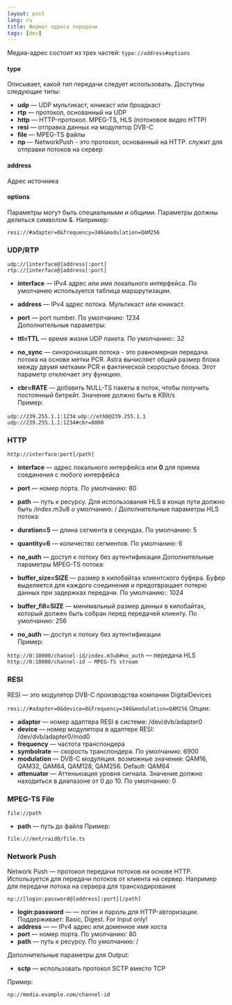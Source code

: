```yaml
---
layout: post
lang: ru
title: Формат адреса передачи
tags: [dev]
---
```


Медиа-адрес состоит из трех частей:
`type://address#options`  

<!-- more -->
#### type

Описывает, какой тип передачи следует использовать. Доступны следующие типы:  

- **udp** — UDP мультикаст, юникаст или броадкаст    
- **rtp** — протокол, основанный на UDP  
- **http** — HTTP-протокол. MPEG-TS, HLS (потоковое видео HTTP)  
- **resi** — отправка данных на модулятор DVB-C  
- **file** — MPEG-TS файлы  
- **np** — NetworkPush - это протокол, основанный на HTTP. служит для отправки потоков на сервер   

#### address

Адрес источника

#### options

Параметры могут быть специальными и общими. Параметры должны делиться символом &. Например:

`resi://#adapter=0&frequency=346&modulation=QAM256`  

### UDP/RTP

`udp://[interface@]address[:port]`  
`rtp://[interface@]address[:port]`  
- **interface** — IPv4 адрес или имя локального интерфейса. По умолчанию используется таблица маршрутизации.
- **address** — IPv4 адрес потока. Мультикаст или юникаст.  
- **port** — port number. По умолчанию: 1234  
Дополнительные параметры:

- **ttl=TTL** — время жизни UDP пакета. По умолчанию:: 32  
- **no_sync** — синхронизация потока - это равномерная передача потока на основе метки PCR. Astra вычисляет общий размер блока между двумя метками PCR и фактической скоростью блока. Этот параметр отключает эту функцию.  
- **cbr=RATE** — добавить  NULL-TS пакеты в поток, чтобы получить постоянный битрейт. Значение должно быть в KBit/s  
Пример:  

`udp://239.255.1.1:1234` 
`udp://eth0@239.255.1.1`  
`udp://239.255.1.1:1234#cbr=8000`  

### HTTP

`http://interface:port[/path]`  
- **interface** — адрес локального интерфейса или **0** для приема соединения с любого интерфейса  
- **port** — номер порта. По умолчанию: 80
- **path** — путь к ресурсу. Для использования HLS в конце пути должно быть /index.m3u8 о умолчанию: /
Дополнительные параметры HLS потока:

- **duration=5** — длина сегмента в секундах. По умолчанию: 5  
- **quantity=6** — количество сегментов. По умолчанию: 6
- **no_auth** — доступ к потоку без аутентификации
Дополнительные параметры MPEG-TS потока:  

- **buffer_size=SIZE** — размер в килобайтах клиентского буфера. Буфер выделяется для каждого соединения и предотвращает потерю данных при задержках передачи. По умолчанию:: 1024
- **buffer_fill=SIZE** — минимальный размер данных в килобайтах, который должен быть собран перед передачей клиенту. По умолчанию: 256  
- **no_auth** — доступ к потоку без аутентификации  
Пример:

`http://0:10000/channel-id/index.m3u8#no_auth` — передача HLS  
`http://0:10000/channel-id — MPEG-TS stream`  

### RESI

RESI — это модулятор DVB-C производства компании DigitalDevices

`resi://#adapter=0&device=0&frequency=346&modulation=QAM256`
Опции:

- **adapter** — номер адаптера RESI в системе: /dev/dvb/adapter0
- **device** — номер модулятора в адаптере RESI: /dev/dvb/adapter0/mod0
- **frequency** — частота транспондера
- **symbolrate** — скорость транспондера. По умолчанию: 6900
- **modulation** — DVB-C модуляция. возможные значения: QAM16, QAM32, QAM64, QAM128, QAM256. Default: QAM64
- **attenuator** — Аттеньюация уровня сигнала. Значение должно находиться в диапазоне от 0 до 10. По умолчанию: 0

### MPEG-TS File

`file://path`
- **path** — путь до файла
Пример:

`file:///mnt/raid0/file.ts`

### Network Push

Network Push — протокол передачи потоков на основе HTTP. Используется для передачи потоков от клиента на сервер.  Например для передачи потока на сервера для транскодирования  

`np://[login:password@]address[:port][/path]`
- **login:password** — — логин и пароль для HTTP-авторизации. Поддерживает: Basic, Digest. For Input only!  
- **address** — — IPv4 адрес или доменное имя хоста  
- **port** — номер порта. По умолчанию: 80
- **path** — путь к ресурсу. По умолчанию: /

Дополнительные параметры для Output:  

- **sctp** — использовать протокол SCTP вместо TCP

Пример:  

`np://media.example.com/channel-id`

